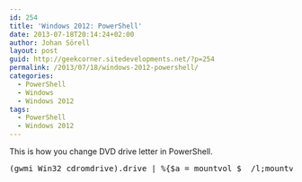 ```yaml
---
id: 254
title: 'Windows 2012: PowerShell'
date: 2013-07-18T20:14:24+02:00
author: Johan Sörell
layout: post
guid: http://geekcorner.sitedevelopments.net/?p=254
permalink: /2013/07/18/windows-2012-powershell/
categories:
  - PowerShell
  - Windows
  - Windows 2012
tags:
  - PowerShell
  - Windows 2012
---
```

This is how you change DVD drive letter in PowerShell.

<pre class="lang:ps decode:true">(gwmi Win32_cdromdrive).drive | %{$a = mountvol $_ /l;mountvol $_ /d;$a = $a.Trim();mountvol z: $a}</pre>

&nbsp;